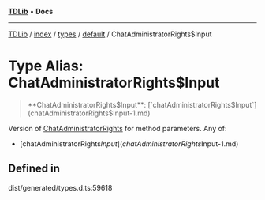 [**TDLib**](../../../../../../README.md) • **Docs**

***

[TDLib](../../../../../../modules.md) / [index](../../../../../README.md) / [types](../../../README.md) / [default](../README.md) / ChatAdministratorRights$Input

# Type Alias: ChatAdministratorRights$Input

> **ChatAdministratorRights$Input**: [`chatAdministratorRights$Input`](chatAdministratorRights$Input-1.md)

Version of [ChatAdministratorRights](ChatAdministratorRights.md) for method parameters.
Any of:
- [chatAdministratorRights$Input](chatAdministratorRights$Input-1.md)

## Defined in

dist/generated/types.d.ts:59618
